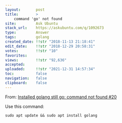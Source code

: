 ```yaml
---
layout:       post
title:        >
    command 'go' not found
site:         Ask Ubuntu
stack_url:    https://askubuntu.com/q/1092673
type:         Answer
tags:         golang
created_date: !!str "2018-11-13 21:18:41"
edit_date:    !!str "2018-12-29 20:58:31"
votes:        !!str "10"
favorites:    
views:        !!str "92,636"
accepted:     
uploaded:     !!str "2021-12-31 14:57:34"
toc:          false
navigation:   false
clipboard:    false
---
```


From: [Installed golang still go: command not found #20][1]

Use this command:

``` 
sudo apt update && sudo apt install golang

```


  [1]: https://github.com/tiagorlampert/CHAOS/issues/20
